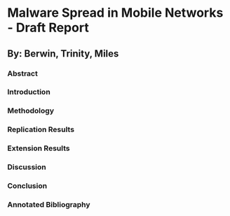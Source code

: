 # Malware Spread in Mobile Networks - Draft Report


## By: Berwin, Trinity, Miles


### Abstract



### Introduction


### Methodology


### Replication Results



### Extension Results



### Discussion



### Conclusion




### Annotated Bibliography


 

